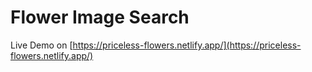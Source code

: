 # Flower Image Search

Live Demo on [https://priceless-flowers.netlify.app/](https://priceless-flowers.netlify.app/) 
